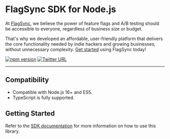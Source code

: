 # FlagSync SDK for Node.js

At [FlagSync](https://www.flagsync.com), we believe the power of feature flags and A/B testing should be accessible to everyone, regardless of business size or budget.

That's why we developed an affordable, user-friendly platform that delivers the core functionality needed by indie hackers and growing businesses, without unnecessary complexity. [Get started](https://docs.flagsync.com/getting-started/set-up-flagsync) using FlagSync today!

[![npm version](https://badge.fury.io/js/%40flagsync%2Fnode-sdk.svg)](https://badge.fury.io/js/%40flagsync%2Fnode-sdk)
[![Twitter URL](https://img.shields.io/twitter/url/https/twitter.com/flagsync.svg?style=social&label=Follow%20%40flagsync)](https://twitter.com/flagsync)

---

## Compatibility
* Compatible with Node.js 16+ and ES5.
* TypeScript is fully supported.

## Getting Started

Refer to the [SDK documentation](https://docs.flagsync.com/sdks/server-side/node.js) for more information on how to use this library.
